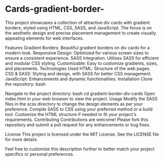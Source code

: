 # Cards-gradient-border-
This project showcases a collection of attractive div cards with gradient borders, styled using HTML, CSS, SASS, and JavaScript. The focus is on the aesthetic design and precise placement management to create visually appealing elements for web interfaces.


Features
Gradient Borders: Beautiful gradient borders on div cards for a modern look.
Responsive Design: Optimized for various screen sizes to ensure a consistent experience.
SASS Integration: Utilizes SASS for efficient and modular CSS styling.
Customizable: Easy to customize gradients, sizes, and placements.
Technologies Used
HTML: Structure of the web pages.
CSS & SASS: Styling and design, with SASS for better CSS management.
JavaScript: Enhancements and dynamic functionalities.
Installation
Clone the repository:
bash

Navigate to the project directory:
bash
cd gradient-border-div-cards
Open index.html in your web browser to view the project.
Usage
Modify the SASS files in the scss directory to change the design elements as per your preference.
Compile SASS to CSS using your preferred method or a build tool.
Customize the HTML structure if needed to fit your project's requirements.
Contributing
Contributions are welcome! Please fork this repository and submit a pull request for any enhancements or bug fixes.

License
This project is licensed under the MIT License. See the LICENSE file for more details.

Feel free to customize this description further to better match your project specifics or personal preferences.
